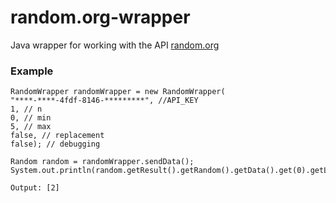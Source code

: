 # random.org-wrapper

Java wrapper for working with the API [random.org](https://random.org)

### Example

````
RandomWrapper randomWrapper = new RandomWrapper(
"****-****-4fdf-8146-*********", //API_KEY
1, // n
0, // min
5, // max
false, // replacement
false); // debugging

Random random = randomWrapper.sendData();
System.out.println(random.getResult().getRandom().getData().get(0).getList());

Output: [2]